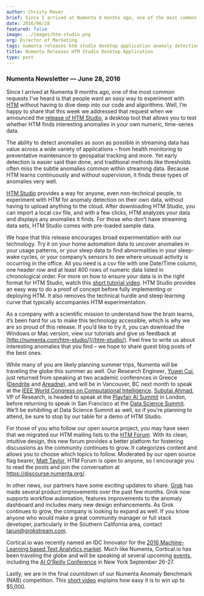 ```yaml
---
author: Christy Maver
brief: Since I arrived at Numenta 9 months ago, one of the most common requests I’ve heard is that people want an easy way to experiment with HTM without having to dive deep into our code and algorithms
date: 2016/06/28
featured: false
image: ../images/htm-studio.png
org: Director of Marketing
tags: numenta releases htm studio desktop application anomaly detection htm school nupic
title: Numenta Releases HTM Studio Desktop Application
type: post
---
```


### Numenta Newsletter &mdash; June 28, 2016

Since I arrived at Numenta 9 months ago, one of the most common requests I’ve
heard is that people want an easy way to experiment with [HTM][1] without having
to dive deep into our code and algorithms. Well, I’m happy to share that this
week we addressed that request when we announced the [release of HTM Studio][2],
a desktop tool that allows you to test whether HTM finds interesting anomalies
in your own numeric, time-series data.

The ability to detect anomalies as soon as possible in streaming data has value
across a wide variety of applications – from health monitoring to preventative
maintenance to geospatial tracking and more. Yet early detection is easier said
than done, and traditional methods like thresholds often miss the subtle
anomalies common within streaming data. Because HTM learns continuously and
without supervision, it finds these types of anomalies very well.

[HTM Studio][3] provides a way for anyone, even non-technical people, to
experiment with HTM for anomaly detection on their own data, without having to
upload anything to the cloud. After downloading HTM Studio, you can import a
local csv file, and with a few clicks, HTM analyzes your data and displays any
anomalies it finds.  For those who don’t have streaming data sets, HTM Studio
comes with pre-loaded sample data.

We hope that this release encourages broad experimentation with our technology.
Try it on your home automation data to uncover anomalies in your usage patterns,
or your sleep data to find abnormalities in your sleep-wake cycles, or your
company’s sensors to see where unusual activity is occurring in the office. All
you need is a csv file with one Date/Time column, one header row and at least
400 rows of numeric data listed in chronological order.  For more on how to
ensure your data is in the right format for HTM Studio, watch this
[short tutorial video][4].  HTM Studio provides an easy way to do a proof of
concept before fully implementing or deploying HTM. It also removes the
technical hurdle and steep learning curve that typically accompanies HTM
experimentation.

As a company with a scientific mission to understand how the brain learns, it’s
been hard for us to make this technology accessible, which is why we are so
proud of this release. If you’d like to try it, you can download the Windows or
Mac version, view our tutorials and give us feedback at
[http://numenta.com/htm-studio/](/htm-studio/). Feel free to write us about
interesting anomalies that you find – we hope to share guest blog posts of the
best ones.

While many of you are likely planning summer trips, Numenta will be traveling
the globe this summer as well.  Our Research Engineer, [Yuwei Cui][5], just
returned from speaking at two academic conferences in Greece ([Dendrite][6] and
[Areadne][7]), and will be in Vancouver, BC next month to speak at the
[IEEE World Congress on Computational Intelligence][8]. [Subutai Ahmad][9], VP
of Research, is headed to speak at the [Playfair AI Summit][10] in London, before
returning to speak in San Francisco at the [Data Science Summit][11].  We’ll be
exhibiting at Data Science Summit as well, so if you’re planning to attend, be
sure to stop by our table for a demo of HTM Studio.

For those of you who follow our open source project, you may have seen that we
migrated our HTM mailing lists to the [HTM Forum][12].  With its clean,
intuitive design, this new forum provides a better platform for fostering
discussions as the community continues to grow. It categorizes content and
allows you to choose which topics to follow. Moderated by our open source flag
bearer, [Matt Taylor][13], HTM Forum is open to anyone, so I encourage you to
read the posts and join the conversation at https://discourse.numenta.org/.

In other news, our partners have some exciting updates to share. [Grok][14] has
made several product improvements over the past few months. Grok now supports
workflow automation, features improvements to the anomaly dashboard and includes
many new design enhancements.  As Grok continues to grow, the company is looking
to expand as well.  If you know anyone who would make a great community manager
or full stack developer, particularly in the Southern California area, contact
[tarun@grokstream.com][15].  

Cortical.io was recently named an IDC Innovator for the
[2016 Machine-Learning based Text Analytics market][16]. Much like Numenta,
Cortical.io has been traveling the globe and will be speaking at several
upcoming [events][17], including the [AI O’Reilly Conference][18] in New York
September 26-27.

Lastly, we are in the final countdown of our Numenta Anomaly Benchmark (NAB)
competition. This [short video][19] explains how easy it is to win up to $5,000.

[1]: /machine-intelligence-technology/
[2]: http://www.businesswire.com/news/home/20160627005453/en/Numenta-Releases-HTM-Studio
[3]: /htm-studio/
[4]: http://youtu.be/f80ewxLvgks
[5]: mailto:ycui@numenta.com
[6]: /events/2016/06/18/dendritic-anatomy-molecules-and-function-heraklion-crete/
[7]: /events/2016/06/22/areadne-2016-research-in-encoding-and-decoding-of-neural-ensembles/
[8]: /events/2016/07/26/ieee-wcci-2016/
[9]: mailto:sahmad@numenta.com
[10]: /events/2016/07/01/the-playfair-ai-summit-2016/
[11]: /events/2016/07/13/data-science-summit/
[12]: https://discourse.numenta.org/
[13]: mailto:matt@numenta.org
[14]: http://www.grokstream.com/
[15]: mailto:tarun@grokstream.com
[16]: http://www.cortical.io/news.html#lead_1
[17]: http://www.cortical.io/company/events/
[18]: http://conferences.oreilly.com/artificial-intelligence/ai-deep-learning-bots-ny/public/content/about
[19]: https://youtu.be/Wdr_s9Bdi3I
